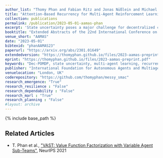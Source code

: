```yaml
---
author_list: "Thomy Phan and Fabian Ritz and Jonas Nüßlein and Michael Kölle and Thomas Gabor and Claudia Linnhoff-Popien"
title: "Attention-Based Recurrency for Multi-Agent Reinforcement Learning under State Uncertainty"
collection: publications
permalink: /publication/2023-05-01-aamas-phan
excerpt: 'State uncertainty poses a major challenge for decentralized coordination, where multiple agents act according to noisy observations without any access to other agents’ information. Centralized training for decentralized execution (CTDE) is a multi-agent reinforcement learning paradigm, which exploits global information to learn a centralized value function in order to derive coordinated multi-agent policies. State-based CTDE has become popular in multi-agent research due to remarkable progress in the StarCraft Multi-Agent Challenge (SMAC). However, SMAC scenarios are less suited for evaluation against state uncertainty due to deterministic observations and low variance in initial states. Furthermore, state-based CTDE largely neglects state uncertainty w.r.t. decentralization of agents and observations thus being possibly less effective in more general settings. In this paper, we address state uncertainty and introduce MessySMAC, a modified version of SMAC with stochastic observations and higher variance in initial states to provide a more general and configurable benchmark. We then propose Attention-based Embeddings of Recurrency In multi-Agent Learning (AERIAL) to approximate value functions under consideration of state uncertainty. AERIAL replaces the true state in CTDE with the memory representation of all agents’ recurrent functions, which are processed by a self-attention mechanism. We evaluate AERIAL in Dec-Tiger as well as in a variety of SMAC and MessySMAC maps, and compare the results with state-based CTDE. We also evaluate the robustness of AERIAL and state-based CTDE against various configurations of state uncertainty in MessySMAC.'
booktitle: "Extended Abstracts of the 22nd International Conference on Autonomous Agents and MultiAgent Systems"
venue_short: "AAMAS"
date: "2023-05-01"
bibtexid: "phanAAMAS23"
paperurl: "https://arxiv.org/abs/2301.01649"
extendedversion: "https://thomyphan.github.io/files/2023-aamas-preprint.pdf"
eprint: "https://thomyphan.github.io/files/2023-aamas-preprint.pdf"
keywords: "Dec-POMDP, state uncertainty, multi-agent learning, recurrency, self-Attention"
publisher: "International Foundation for Autonomous Agents and Multiagent Systems"
venuelocation: "London, UK"
coderepository: "https://github.com/thomyphan/messy_smac"
research_emergence: "True"
research_resilience : "False"
research_dependability : "False"
research_marl : "True"
research_planning : "False"
#layout: archive
---
```


{% include base_path %}

## Related Articles
- T. Phan et al., ["VAST: Value Function Factorization with Variable Agent Sub-Teams"](https://thomyphan.github.io/publication/2021-12-01-neurips-phan), NeurIPS 2021
